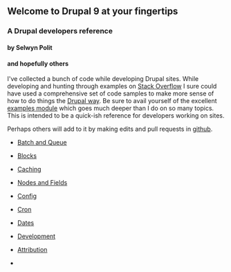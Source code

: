 ## Welcome to Drupal 9 at your fingertips
### A Drupal developers reference
#### by Selwyn Polit
#### and hopefully others

I've collected a bunch of code while developing Drupal sites.  While developing and hunting through examples on [Stack Overflow](https://stackoverflow.com/) I sure could have used a comprehensive set of code samples to make more sense of how to do things the [Drupal way](https://events.drupal.org/neworleans2016/sessions/drupal-way-philosophy).  Be sure to avail yourself of the excellent [examples module](https://www.drupal.org/project/examples) which goes much deeper than I do on so many topics.  This is intended to be a quick-ish reference for developers working on sites.

Perhaps others will add to it by making edits and pull requests in [github](https://github.com/selwynpolit/d9book/tree/gh-pages/book).


- [Batch and Queue](book/bq.html)
- [Blocks](book/blocks.html)
- [Caching](book/caching.html)
- [Nodes and Fields](book/nodes_n_fields.html)
- [Config](book/config.md)
- [Cron](book/cron.md)
- [Dates](book/dates.html)
- [Development](book/development.html)



- [Attribution](book/attribution.html)
- 
